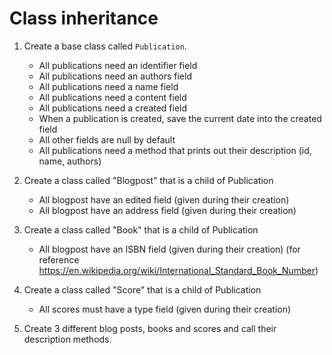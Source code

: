 # Class inheritance

1. Create a base class called `Publication`.

    - All publications need an identifier field
    - All publications need an authors field
    - All publications need a name field
    - All publications need a content field
    - All publications need a created field
    - When a publication is created, save the current date into the created field
    - All other fields are null by default
    - All publications need a method that prints out their description (id, name, authors)

2. Create a class called "Blogpost" that is a child of Publication

    - All blogpost have an edited field (given during their creation)
    - All blogpost have an address field (given during their creation)

3. Create a class called "Book" that is a child of Publication

    - All blogpost have an ISBN field  (given during their creation)
        (for reference https://en.wikipedia.org/wiki/International_Standard_Book_Number)

4. Create a class called "Score" that is a child of Publication

    - All scores must have a type field (given during their creation)

5. Create 3 different blog posts, books and scores and call their description methods.
